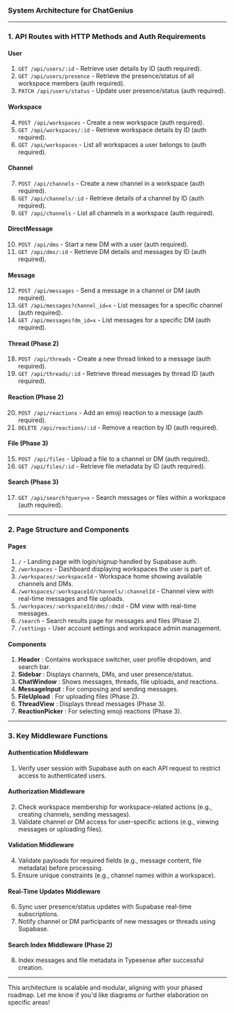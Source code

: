 ### **System Architecture for ChatGenius**

---

### **1. API Routes with HTTP Methods and Auth Requirements**

#### **User**

1. `GET /api/users/:id` - Retrieve user details by ID (auth required).
2. `GET /api/users/presence` - Retrieve the presence/status of all workspace members (auth required).
3. `PATCH /api/users/status` - Update user presence/status (auth required).

#### **Workspace**

4. `POST /api/workspaces` - Create a new workspace (auth required).
5. `GET /api/workspaces/:id` - Retrieve workspace details by ID (auth required).
6. `GET /api/workspaces` - List all workspaces a user belongs to (auth required).

#### **Channel**

7. `POST /api/channels` - Create a new channel in a workspace (auth required).
8. `GET /api/channels/:id` - Retrieve details of a channel by ID (auth required).
9. `GET /api/channels` - List all channels in a workspace (auth required).

#### **DirectMessage**

10. `POST /api/dms` - Start a new DM with a user (auth required).
11. `GET /api/dms/:id` - Retrieve DM details and messages by ID (auth required).

#### **Message**

12. `POST /api/messages` - Send a message in a channel or DM (auth required).
13. `GET /api/messages?channel_id=x` - List messages for a specific channel (auth required).
14. `GET /api/messages?dm_id=x` - List messages for a specific DM (auth required).

#### **Thread** (Phase 2)

18. `POST /api/threads` - Create a new thread linked to a message (auth required).
19. `GET /api/threads/:id` - Retrieve thread messages by thread ID (auth required).

#### **Reaction** (Phase 2)

20. `POST /api/reactions` - Add an emoji reaction to a message (auth required).
21. `DELETE /api/reactions/:id` - Remove a reaction by ID (auth required).

#### **File** (Phase 3)

15. `POST /api/files` - Upload a file to a channel or DM (auth required).
16. `GET /api/files/:id` - Retrieve file metadata by ID (auth required).

#### **Search** (Phase 3)

17. `GET /api/search?query=x` - Search messages or files within a workspace (auth required).

---

### **2. Page Structure and Components**

#### **Pages**

1. `/` - Landing page with login/signup handled by Supabase auth.
2. `/workspaces` - Dashboard displaying workspaces the user is part of.
3. `/workspaces/:workspaceId` - Workspace home showing available channels and DMs.
4. `/workspaces/:workspaceId/channels/:channelId` - Channel view with real-time messages and file uploads.
5. `/workspaces/:workspaceId/dms/:dmId` - DM view with real-time messages.
6. `/search` - Search results page for messages and files (Phase 2).
7. `/settings` - User account settings and workspace admin management.

#### **Components**

1. **Header** : Contains workspace switcher, user profile dropdown, and search bar.
2. **Sidebar** : Displays channels, DMs, and user presence/status.
3. **ChatWindow** : Shows messages, threads, file uploads, and reactions.
4. **MessageInput** : For composing and sending messages.
5. **FileUpload** : For uploading files (Phase 2).
6. **ThreadView** : Displays thread messages (Phase 3).
7. **ReactionPicker** : For selecting emoji reactions (Phase 3).

---

### **3. Key Middleware Functions**

#### **Authentication Middleware**

1. Verify user session with Supabase auth on each API request to restrict access to authenticated users.

#### **Authorization Middleware**

2. Check workspace membership for workspace-related actions (e.g., creating channels, sending messages).
3. Validate channel or DM access for user-specific actions (e.g., viewing messages or uploading files).

#### **Validation Middleware**

4. Validate payloads for required fields (e.g., message content, file metadata) before processing.
5. Ensure unique constraints (e.g., channel names within a workspace).

#### **Real-Time Updates Middleware**

6. Sync user presence/status updates with Supabase real-time subscriptions.
7. Notify channel or DM participants of new messages or threads using Supabase.

#### **Search Index Middleware (Phase 2)**

8. Index messages and file metadata in Typesense after successful creation.

---

This architecture is scalable and modular, aligning with your phased roadmap. Let me know if you'd like diagrams or further elaboration on specific areas!
